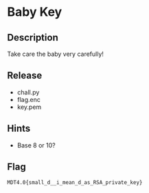 # Baby Key

## Description

Take care the baby very carefully!

## Release

- chall.py
- flag.enc
- key.pem

## Hints

- Base 8 or 10?

## Flag

`MDT4.0{small_d__i_mean_d_as_RSA_private_key}`
